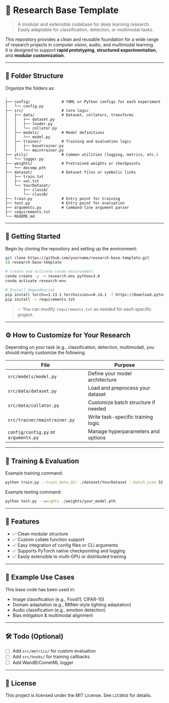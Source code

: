# 🧠 Research Base Template

> A modular and extensible codebase for deep learning research.  
> Easily adaptable for classification, detection, or multimodal tasks.

This repository provides a clean and reusable foundation for a wide range of research projects in computer vision, audio, and multimodal learning.  
It is designed to support **rapid prototyping**, **structured experimentation**, and **modular customization**.

---

## 📁 Folder Structure

Organize the folders as:

```
.
├── config/              # YAML or Python configs for each experiment
│   └── config.py
├── src/                 # Core logic
│   ├── data/            # Dataset, collators, transforms
│   │   ├── dataset.py
│   │   ├── loader.py
│   │   └── collator.py
│   ├── models/          # Model definitions
│   │   └── model.py
│   ├── trainer/         # Training and evaluation logic
│   │   ├── basetrainer.py
│   │   └── maintrainer.py
├── utils/               # Common utilities (logging, metrics, etc.)
│   └── logger.py
├── weights/             # Pretrained weights or checkpoints
│   └── decomp.pth
├── dataset/             # Dataset files or symbolic links
│   ├── train.txt
│   ├── val.txt
│   └── YourDataset/
│       ├── classA/
│       └── classB/
├── train.py             # Entry point for training
├── test.py              # Entry point for evaluation
├── arguments.py         # Command-line argument parser
├── requirements.txt
└── README.md
```

---

## 🚀 Getting Started

Begin by cloning the repository and setting up the environment:

```bash
git clone https://github.com/yourname/research-base-template.git
cd research-base-template

# Create and activate conda environment
conda create -y -n research-env python=3.8
conda activate research-env

# Install dependencies
pip install torch==1.13.1 torchvision==0.14.1 -f https://download.pytorch.org/whl/torch_stable.html
pip install -r requirements.txt
```

> ✅ You can modify `requirements.txt` as needed for each specific project.

---

## ⚙️ How to Customize for Your Research

Depending on your task (e.g., classification, detection, multimodal), you should mainly customize the following:

| File                        | Purpose                                  |
|----------------------------|------------------------------------------|
| `src/models/model.py`      | Define your model architecture           |
| `src/data/dataset.py`      | Load and preprocess your dataset         |
| `src/data/collator.py`     | Customize batch structure if needed      |
| `src/trainer/maintrainer.py` | Write task-specific training logic     |
| `config/config.py` or `arguments.py` | Manage hyperparameters and options |

---

## 🏁 Training & Evaluation

Example training command:

```bash
python train.py --train_data_dir ./dataset/YourDataset --batch_size 32 --epochs 100
```

Example testing command:

```bash
python test.py --weights ./weights/your_model.pth
```

---

## 📌 Features

- ✅ Clean modular structure
- ✅ Custom collate function support
- ✅ Easy integration of config files or CLI arguments
- ✅ Supports PyTorch native checkpointing and logging
- ✅ Easily extensible to multi-GPU or distributed training

---

## 🧪 Example Use Cases

This base code has been used in:

- Image classification (e.g., Food11, CIFAR-10)
- Domain adaptation (e.g., BRNet-style lighting adaptation)
- Audio classification (e.g., emotion detection)
- Bias mitigation & multimodal alignment

---

## 🛠️ Todo (Optional)

- [ ] Add `src/metrics/` for custom evaluation
- [ ] Add `src/hooks/` for training callbacks
- [ ] Add WandB/CometML logger

---

## 📄 License

This project is licensed under the MIT License. See `LICENSE` for details.
